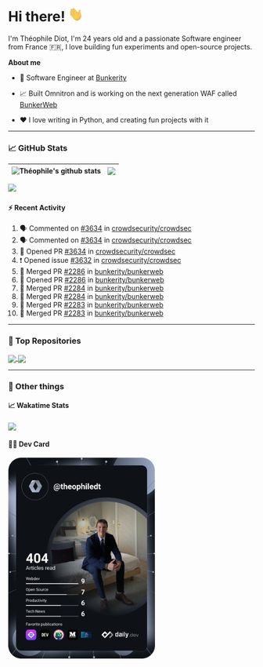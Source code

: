 # Hi there! <img src="./wave.gif" width="30px" height="30px" />

I'm Théophile Diot, I'm 24 years old and a passionate Software engineer from France 🇫🇷, I love building fun experiments and open-source projects.

**About me**

- 💼 Software Engineer at [Bunkerity](https://www.bunkerity.com/)

- 📈 Built Omnitron and is working on the next generation WAF called [BunkerWeb](https://www.bunkerweb.io)

- ❤️ I love writing in Python, and creating fun projects with it

---

### 📈 GitHub Stats

| <img align="center" src="https://github-readme-stats.vercel.app/api?username=TheophileDiot&show_icons=true&include_all_commits=true&theme=algolia&hide_border=true&rank_icon=github" alt="Théophile's github stats" /> | <img align="center" src="https://github-readme-stats.vercel.app/api/top-langs/?username=TheophileDiot&layout=compact&theme=algolia&hide_border=true" /> |
| ---------------------------------------------------------------------------------------------------------------------------------------------------------------------------------------------------------------------- | ------------------------------------------------------------------------------------------------------------------------------------------------------- |

![](https://github-readme-activity-graph.vercel.app/graph?username=TheophileDiot&theme=tokyo-night)

#### :zap: Recent Activity

<!--START_SECTION:activity-->
1. 🗣 Commented on [#3634](https://github.com/crowdsecurity/crowdsec/pull/3634#issuecomment-2886334443) in [crowdsecurity/crowdsec](https://github.com/crowdsecurity/crowdsec)
2. 🗣 Commented on [#3634](https://github.com/crowdsecurity/crowdsec/pull/3634#issuecomment-2886333186) in [crowdsecurity/crowdsec](https://github.com/crowdsecurity/crowdsec)
3. 💪 Opened PR [#3634](https://github.com/crowdsecurity/crowdsec/pull/3634) in [crowdsecurity/crowdsec](https://github.com/crowdsecurity/crowdsec)
4. ❗ Opened issue [#3632](https://github.com/crowdsecurity/crowdsec/issues/3632) in [crowdsecurity/crowdsec](https://github.com/crowdsecurity/crowdsec)
5. 🎉 Merged PR [#2286](https://github.com/bunkerity/bunkerweb/pull/2286) in [bunkerity/bunkerweb](https://github.com/bunkerity/bunkerweb)
6. 💪 Opened PR [#2286](https://github.com/bunkerity/bunkerweb/pull/2286) in [bunkerity/bunkerweb](https://github.com/bunkerity/bunkerweb)
7. 🎉 Merged PR [#2284](https://github.com/bunkerity/bunkerweb/pull/2284) in [bunkerity/bunkerweb](https://github.com/bunkerity/bunkerweb)
8. 🎉 Merged PR [#2284](https://github.com/bunkerity/bunkerweb/pull/2284) in [bunkerity/bunkerweb](https://github.com/bunkerity/bunkerweb)
9. 🎉 Merged PR [#2283](https://github.com/bunkerity/bunkerweb/pull/2283) in [bunkerity/bunkerweb](https://github.com/bunkerity/bunkerweb)
10. 🎉 Merged PR [#2283](https://github.com/bunkerity/bunkerweb/pull/2283) in [bunkerity/bunkerweb](https://github.com/bunkerity/bunkerweb)
<!--END_SECTION:activity-->

---

### 🔧 Top Repositories

<a href="https://github.com/bunkerity/bunkerweb">
  <img align="center" src="https://github-readme-stats.vercel.app/api/pin/?username=Bunkerity&repo=bunkerweb&theme=algolia" />
</a>
<a href="https://github.com/TheophileDiot/Omnitron">
  <img align="center" src="https://github-readme-stats.vercel.app/api/pin/?username=TheophileDiot&repo=Omnitron&theme=algolia" />
</a>

---

### 🎉 Other things

#### 📈 Wakatime Stats

<a href="https://wakatime.com/@theophile_bunkerity">
  <img align="center" src="https://github-readme-stats.vercel.app/api/wakatime?username=3aa5ce41-c253-43d9-8441-a721e446a45f&layout=compact&theme=algolia" />
</a>

#### 👨‍💻 Dev Card

<a href="https://app.daily.dev/TheophileDt">
  <img src="./devcard.svg" width="300" alt="Théophile Diot's Dev Card"/>
</a>

